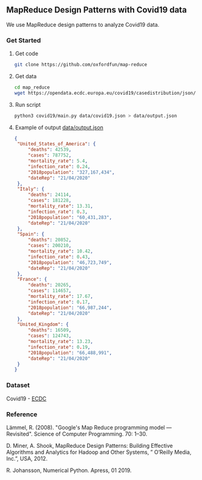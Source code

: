 ## MapReduce Design Patterns with Covid19 data
We use MapReduce design patterns to analyze Covid19 data. 

### Get Started
1. Get code
```bash
   git clone https://github.com/oxfordfun/map-reduce
```
2. Get data
```bash
   cd map_reduce
   wget https://opendata.ecdc.europa.eu/covid19/casedistribution/json/ -O data/covid19.json
```
3. Run script
```bash
   python3 covid19/main.py data/covid19.json > data/output.json
```
4. Example of output [data/output.json](data/output.json)
```json
   {
    "United_States_of_America": {
        "deaths": 42539,
        "cases": 787752,
        "mortality_rate": 5.4,
        "infection_rate": 0.24,
        "2018population": "327,167,434",
        "dateRep": "21/04/2020"
    },
    "Italy": {
        "deaths": 24114,
        "cases": 181228,
        "mortality_rate": 13.31,
        "infection_rate": 0.3,
        "2018population": "60,431,283",
        "dateRep": "21/04/2020"
    },
    "Spain": {
        "deaths": 20852,
        "cases": 200210,
        "mortality_rate": 10.42,
        "infection_rate": 0.43,
        "2018population": "46,723,749",
        "dateRep": "21/04/2020"
    },
    "France": {
        "deaths": 20265,
        "cases": 114657,
        "mortality_rate": 17.67,
        "infection_rate": 0.17,
        "2018population": "66,987,244",
        "dateRep": "21/04/2020"
    },
    "United_Kingdom": {
        "deaths": 16509,
        "cases": 124743,
        "mortality_rate": 13.23,
        "infection_rate": 0.19,
        "2018population": "66,488,991",
        "dateRep": "21/04/2020"
    }
   }
```

### Dataset
Covid19 - [ECDC](https://www.ecdc.europa.eu/en/publications-data/download-todays-data-geographic-distribution-covid-19-cases-worldwide)

### Reference
Lämmel, R. (2008). "Google's Map Reduce programming model — Revisited". Science of Computer Programming. 70: 1–30. 

D. Miner, A. Shook, MapReduce Design Patterns: Building Effective Algorithms and Analytics for Hadoop and Other Systems, ” O’Reilly Media, Inc.”, USA, 2012.

R. Johansson, Numerical Python. Apress, 01 2019.
